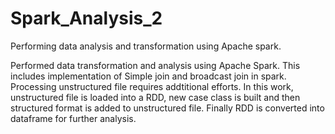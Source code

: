 # Spark_Analysis_2
Performing data analysis and transformation using Apache spark.

Performed data transformation and analysis using Apache Spark. This includes implementation of Simple join and broadcast join in spark. Processing unstructured file requires addtitional efforts. In this work,  unstructured file is loaded into a RDD, new case class is built and then structured format is added to unstructured file.  Finally RDD is converted into dataframe for further analysis.
